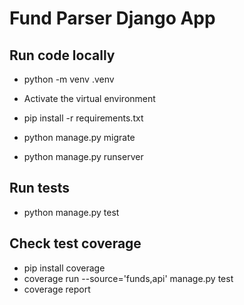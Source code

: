 # Fund Parser Django App

## Run code locally
- python -m venv .venv
- Activate the virtual environment
- pip install -r requirements.txt

- python manage.py migrate
- python manage.py runserver

## Run tests
- python manage.py test

## Check test coverage
- pip install coverage
- coverage run --source='funds,api' manage.py test
- coverage report